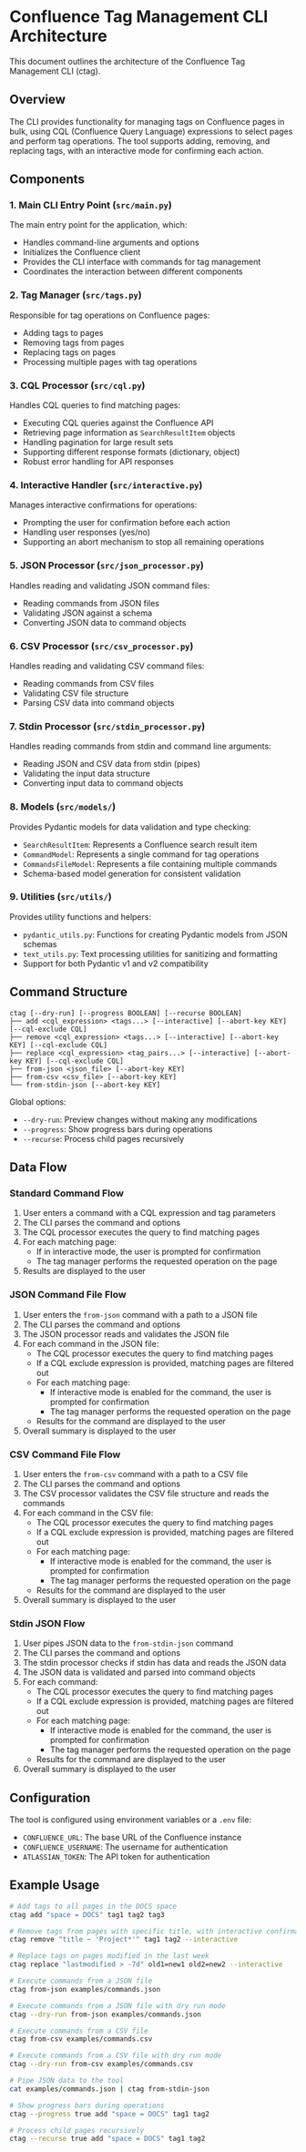 # Confluence Tag Management CLI Architecture

This document outlines the architecture of the Confluence Tag Management CLI (ctag).

## Overview

The CLI provides functionality for managing tags on Confluence pages in bulk, using CQL (Confluence Query Language) expressions to select pages and perform tag operations. The tool supports adding, removing, and replacing tags, with an interactive mode for confirming each action.

## Components

### 1. Main CLI Entry Point (`src/main.py`)

The main entry point for the application, which:
- Handles command-line arguments and options
- Initializes the Confluence client
- Provides the CLI interface with commands for tag management
- Coordinates the interaction between different components

### 2. Tag Manager (`src/tags.py`)

Responsible for tag operations on Confluence pages:
- Adding tags to pages
- Removing tags from pages
- Replacing tags on pages
- Processing multiple pages with tag operations

### 3. CQL Processor (`src/cql.py`)

Handles CQL queries to find matching pages:
- Executing CQL queries against the Confluence API
- Retrieving page information as `SearchResultItem` objects
- Handling pagination for large result sets
- Supporting different response formats (dictionary, object)
- Robust error handling for API responses

### 4. Interactive Handler (`src/interactive.py`)

Manages interactive confirmations for operations:
- Prompting the user for confirmation before each action
- Handling user responses (yes/no)
- Supporting an abort mechanism to stop all remaining operations

### 5. JSON Processor (`src/json_processor.py`)

Handles reading and validating JSON command files:
- Reading commands from JSON files
- Validating JSON against a schema
- Converting JSON data to command objects

### 6. CSV Processor (`src/csv_processor.py`)

Handles reading and validating CSV command files:
- Reading commands from CSV files
- Validating CSV file structure
- Parsing CSV data into command objects

### 7. Stdin Processor (`src/stdin_processor.py`)

Handles reading commands from stdin and command line arguments:
- Reading JSON and CSV data from stdin (pipes)
- Validating the input data structure
- Converting input data to command objects

### 8. Models (`src/models/`)

Provides Pydantic models for data validation and type checking:
- `SearchResultItem`: Represents a Confluence search result item
- `CommandModel`: Represents a single command for tag operations
- `CommandsFileModel`: Represents a file containing multiple commands
- Schema-based model generation for consistent validation

### 9. Utilities (`src/utils/`)

Provides utility functions and helpers:
- `pydantic_utils.py`: Functions for creating Pydantic models from JSON schemas
- `text_utils.py`: Text processing utilities for sanitizing and formatting
- Support for both Pydantic v1 and v2 compatibility

## Command Structure

```
ctag [--dry-run] [--progress BOOLEAN] [--recurse BOOLEAN]
├── add <cql_expression> <tags...> [--interactive] [--abort-key KEY] [--cql-exclude CQL]
├── remove <cql_expression> <tags...> [--interactive] [--abort-key KEY] [--cql-exclude CQL]
├── replace <cql_expression> <tag_pairs...> [--interactive] [--abort-key KEY] [--cql-exclude CQL]
├── from-json <json_file> [--abort-key KEY]
├── from-csv <csv_file> [--abort-key KEY]
└── from-stdin-json [--abort-key KEY]
```

Global options:
- `--dry-run`: Preview changes without making any modifications
- `--progress`: Show progress bars during operations
- `--recurse`: Process child pages recursively

## Data Flow

### Standard Command Flow

1. User enters a command with a CQL expression and tag parameters
2. The CLI parses the command and options
3. The CQL processor executes the query to find matching pages
4. For each matching page:
   - If in interactive mode, the user is prompted for confirmation
   - The tag manager performs the requested operation on the page
5. Results are displayed to the user

### JSON Command File Flow

1. User enters the `from-json` command with a path to a JSON file
2. The CLI parses the command and options
3. The JSON processor reads and validates the JSON file
4. For each command in the JSON file:
   - The CQL processor executes the query to find matching pages
   - If a CQL exclude expression is provided, matching pages are filtered out
   - For each matching page:
     - If interactive mode is enabled for the command, the user is prompted for confirmation
     - The tag manager performs the requested operation on the page
   - Results for the command are displayed to the user
5. Overall summary is displayed to the user

### CSV Command File Flow

1. User enters the `from-csv` command with a path to a CSV file
2. The CLI parses the command and options
3. The CSV processor validates the CSV file structure and reads the commands
4. For each command in the CSV file:
   - The CQL processor executes the query to find matching pages
   - If a CQL exclude expression is provided, matching pages are filtered out
   - For each matching page:
     - If interactive mode is enabled for the command, the user is prompted for confirmation
     - The tag manager performs the requested operation on the page
   - Results for the command are displayed to the user
5. Overall summary is displayed to the user

### Stdin JSON Flow

1. User pipes JSON data to the `from-stdin-json` command
2. The CLI parses the command and options
3. The stdin processor checks if stdin has data and reads the JSON data
4. The JSON data is validated and parsed into command objects
5. For each command:
   - The CQL processor executes the query to find matching pages
   - If a CQL exclude expression is provided, matching pages are filtered out
   - For each matching page:
     - If interactive mode is enabled for the command, the user is prompted for confirmation
     - The tag manager performs the requested operation on the page
   - Results for the command are displayed to the user
6. Overall summary is displayed to the user


## Configuration

The tool is configured using environment variables or a `.env` file:
- `CONFLUENCE_URL`: The base URL of the Confluence instance
- `CONFLUENCE_USERNAME`: The username for authentication
- `ATLASSIAN_TOKEN`: The API token for authentication

## Example Usage

```bash
# Add tags to all pages in the DOCS space
ctag add "space = DOCS" tag1 tag2 tag3

# Remove tags from pages with specific title, with interactive confirmation
ctag remove "title ~ 'Project*'" tag1 tag2 --interactive

# Replace tags on pages modified in the last week
ctag replace "lastmodified > -7d" old1=new1 old2=new2 --interactive

# Execute commands from a JSON file
ctag from-json examples/commands.json

# Execute commands from a JSON file with dry run mode
ctag --dry-run from-json examples/commands.json

# Execute commands from a CSV file
ctag from-csv examples/commands.csv

# Execute commands from a CSV file with dry run mode
ctag --dry-run from-csv examples/commands.csv

# Pipe JSON data to the tool
cat examples/commands.json | ctag from-stdin-json

# Show progress bars during operations
ctag --progress true add "space = DOCS" tag1 tag2

# Process child pages recursively
ctag --recurse true add "space = DOCS" tag1 tag2
